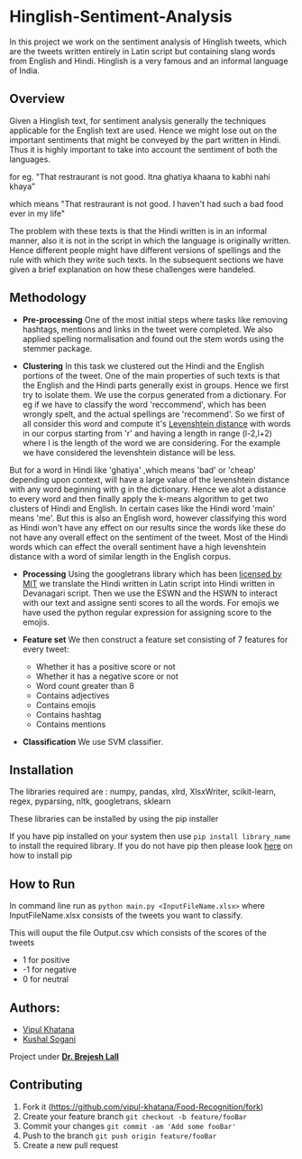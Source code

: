 # Hinglish-Sentiment-Analysis
In this project we work on the sentiment analysis of Hinglish tweets, which are the tweets written entirely in Latin script but containing slang words from English and Hindi. Hinglish is a very famous and an informal language of India.

## Overview 

Given a Hinglish text, for sentiment analysis generally the techniques applicable for the English text are used. Hence we might lose out on the important sentiments that might be conveyed by the part written in Hindi. Thus it is highly important to take into account the sentiment of both the languages. 

for eg. "That restraurant is not good. Itna ghatiya khaana to kabhi nahi khaya"

which means "That restraurant is not good. I haven't had such a bad food ever in my life"

The problem with these texts is that the Hindi written is in an informal manner, also it is not in the script in which the language is originally written. Hence different people might have different versions of spellings and the rule with which they write such texts. In the subsequent sections we have given a brief explanation on how these challenges were handeled. 

## Methodology 

+ **Pre-processing** One of the most initial steps where tasks like removing hashtags, mentions and links in the tweet were completed. We also applied spelling normalisation and found out the stem words using the stemmer package. 

+ **Clustering** In this task we clustered out the Hindi and the English portions of the tweet. One of the main properties of such texts is that the English and the Hindi parts generally exist in groups. Hence we first try to isolate them. We use the corpus generated from a dictionary. For eg if we have to classify the word 'reccommend', which has been wrongly spelt, and the actual spellings are 'recommend'. So we first of all consider this word and compute it's [Levenshtein distance](https://en.wikipedia.org/wiki/Levenshtein_distance) with words in our corpus starting from 'r' and having a length in range (l-2,l+2) where l is the length of the word we are considering. For the example we have considered the levenshtein distance will be less. 

But for a word in Hindi like 'ghatiya' ,which means 'bad' or 'cheap' depending upon context, will have a large value of the levenshtein distance with any word beginning with g in the dictionary. Hence we alot a distance to every word and then finally apply the k-means algorithm to get two clusters of Hindi and English. In certain cases like the Hindi word 'main' means 'me'. But this is also an English word, however classifying this word as Hindi won't have any effect on our results since the words like these do not have any overall effect on the sentiment of the tweet. Most of the Hindi words which can effect the overall sentiment have a high levenshtein distance with a word of similar length in the English corpus. 

+ **Processing** Using the googletrans library which has been [licensed by MIT](https://github.com/vipul-khatana/Hinglish-Sentiment-Analysis/blob/master/LICENSE) we translate the Hindi written in Latin script into Hindi written in Devanagari script. Then we use the ESWN and the HSWN to interact with our text and assigne senti scores to all the words. For emojis we have used the python regular expression for assigning score to the emojis. 

+ **Feature set** We then construct a feature set consisting of 7 features for every tweet: 

  + Whether it has a positive score or not
  + Whether it has a negative score or not 
  + Word count greater than 8 
  + Contains adjectives 
  + Contains emojis 
  + Contains hashtag 
  + Contains mentions 
  
 + **Classification** We use SVM classifier. 
 
 ## Installation 
 
 The libraries required are : numpy, pandas, xlrd, XlsxWriter, scikit-learn, regex, pyparsing, nltk, googletrans, sklearn
 
 These libraries can be installed by using the pip installer 

If you have pip installed on your system then use `pip install library_name` to install the required library. 
If you do not have pip then please look [here](https://pip.pypa.io/en/stable/installing/) on how to install pip

## How to Run 

In command line run as `python main.py <InputFileName.xlsx>` where InputFileName.xlsx consists of the tweets you want to classify. 

This will ouput the file Output.csv which consists of the scores of the tweets 

+ 1 for positive
+ -1 for negative 
+ 0 for neutral 

## Authors: 
* [Vipul Khatana](https://github.com/vipul-khatana)
* [Kushal Sogani](https://www.facebook.com/kushal.sogani) 

Project under [**Dr. Brejesh Lall**](http://ee.iitd.ernet.in/people/brijeshlall.html)

## Contributing

1) Fork it (https://github.com/vipul-khatana/Food-Recognition/fork)
2) Create your feature branch `git checkout -b feature/fooBar`
3) Commit your changes `git commit -am 'Add some fooBar'`
4) Push to the branch `git push origin feature/fooBar`
5) Create a new pull request 

